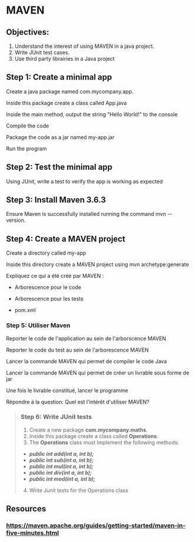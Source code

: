 # MAVEN
## Objectives:

1. Understand the interest of using MAVEN in a java project.
2. Write JUnit test cases.
3. Use third party librairies in a Java project



## Step 1: Create a minimal app

Create a java package named com.mycompany.app.

Inside this package create a class called App.java

Inside the main method, output the string "Hello World!" to the console

Compile the code

Package the code as a jar named my-app.jar

Run the program

## Step 2: Test the minimal app
Using JUnit, write a test to verify the app is working as expected

## Step 3: Install Maven 3.6.3
Ensure Maven is successfully installed running the command mvn --version.

## Step 4: Create a MAVEN project  
Create a directory called my-app

Inside this directory create a MAVEN project using mvn archetype:generate

Expliquez ce qui a été créé par MAVEN :	

- Arborescence pour le code	

- Arborescence pour les tests	

- pom.xml

### Step 5: Utiliser Maven 

Reporter le code de l'application au sein de l'arborscence MAVEN 

Reporter le code du test au sein de l'arborescence MAVEN

Lancer la commande MAVEN qui permet de compiler le code Java

Lancer la commande MAVEN qui permet de créer un livrable sous forme de jar

Une fois le livrable constitué, lancer le programme

Répondre à la question: Quel est l'intérêt d'utiliser MAVEN?

> ### Step 6: Write JUnit tests
> 
> 1. Create a new package **com.mycompany.maths**.
> 2. Inside this package  create a class called **Operations**.
> 3. The **Operations** class must Implement the following methods:
> 	- ***public int add(int a, int b);***
> 	- ***public int sub(int a, int b);***
> 	- ***public int mul(int a, int b);***
> 	- ***public int div(int a, int b);***
> 	- ***public int mod(int a, int b);***
> 4. Write Junit tests for the Operations class 









## Resources
### https://maven.apache.org/guides/getting-started/maven-in-five-minutes.html




